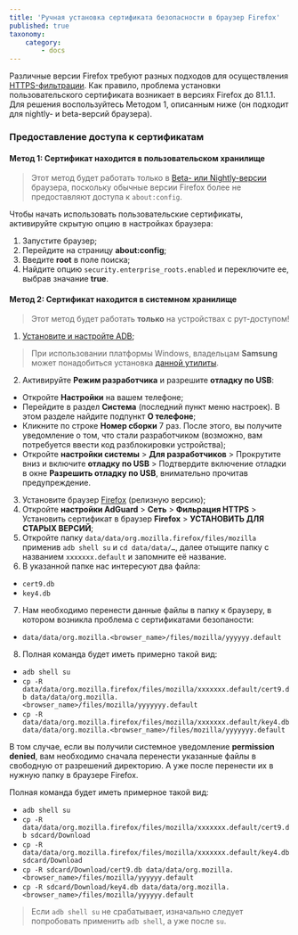 ```yaml
---
title: 'Ручная установка сертификата безопасности в браузер Firefox'
published: true
taxonomy:
    category:
        - docs
---
```


Различные версии Firefox требуют разных подходов для осуществления [HTTPS-фильтрации](https://kb.adguard.com/ru/general/https-filtering). Как правило, проблема установки пользовательского сертификата возникает в версиях Firefox до 81.1.1. Для решения воспользуйтесь Методом 1, описанным ниже (он подходит для nightly- и beta-версий браузера).

### Предоставление доступа к сертификатам

#### Метод 1: Сертификат находится в **пользовательском хранилище**

>Этот метод будет работать только в [Beta- или Nightly-версии](https://www.mozilla.org/firefox/channel/android/) браузера, поскольку обычные версии Firefox более не предоставляют доступа к `about:config`. 

Чтобы начать использовать пользовательские сертификаты, активируйте скрытую опцию в настройках браузера:

1. Запустите браузер;
2. Перейдите на страницу **about:config**;
3. Введите **root** в поле поиска;
4. Найдите опцию `security.enterprise_roots.enabled` и переключите ее, выбрав значание **true**.

#### Метод 2: Сертификат находится в **системном хранилище**

>Этот метод будет работать **только** на устройствах с рут-доступом!

1. [Установите и настройте ADB](https://www.xda-developers.com/install-adb-windows-macos-linux/);
> При использовании платформы Windows, владельцам **Samsung** может понадобиться установка [данной утилиты](https://developer.samsung.com/mobile/android-usb-driver.html).
2. Активируйте **Режим разработчика** и разрешите **отладку по USB**:
- Откройте **Настройки** на вашем телефоне;
- Перейдите в раздел **Система** (последний пункт меню настроек). В этом разделе найдите подпункт **О телефоне**;
- Кликните по строке **Номер сборки** 7 раз. После этого, вы получите уведомление о том, что стали разработчиком (возможно, вам потребуется ввести код разблокировки устройства);
- Откройте **настройки системы** > **Для разработчиков** > Прокрутите вниз и включите **отладку по USB** > Подтвердите включение отладки в окне **Разрешить отладку по USB**, внимательно прочитав предупреждение.
3. Установите браузер [Firefox](https://www.mozilla.org/en-US/firefox/releases/) (релизную версию);
4. Откройте **настройки AdGuard** > **Сеть** > **Фильрация HTTPS** > Установить сертификат в браузер **Firefox** > **УСТАНОВИТЬ ДЛЯ СТАРЫХ ВЕРСИЙ**;
5. Откройте папку `data/data/org.mozilla.firefox/files/mozilla` применив `adb shell su` и `cd data/data/…`, далее отыщите папку с названием `xxxxxxx.default` и запомните её название.
6. В указанной папке нас интересуют два файла:
- `cert9.db`
- `key4.db`
7. Нам необходимо перенести данные файлы в папку к браузеру, в котором возникла проблема с сертификатами безопаности: 
- `data/data/org.mozilla.<browser_name>/files/mozilla/yyyyyy.default`
8. Полная команда будет иметь примерно такой вид:
- `adb shell su`
- `cp -R data/data/org.mozilla.firefox/files/mozilla/xxxxxxx.default/cert9.db data/data/org.mozilla.<browser_name>/files/mozilla/yyyyyyy.default`
- `cp -R data/data/org.mozilla.firefox/files/mozilla/xxxxxxx.default/key4.db data/data/org.mozilla.<browser_name>/files/mozilla/yyyyyyy.default`

В том случае, если вы получили системное уведомление **permission denied**, вам необходимо сначала перенести указанные файлы в свободную от разрешений директорию. А уже после перенести их в нужную папку в браузере Firefox.

Полная команда будет иметь примерное такой вид:
- `adb shell su`
- `cp -R data/data/org.mozilla.firefox/files/mozilla/xxxxxxx.default/cert9.db sdcard/Download`
- `cp -R data/data/org.mozilla.firefox/files/mozilla/xxxxxxx.default/key4.db sdcard/Download`
- `cp -R sdcard/Download/cert9.db data/data/org.mozilla.<browser_name>/files/mozilla/yyyyyy.default` 
- `cp -R sdcard/Download/key4.db data/data/org.mozilla.<browser_name>/files/mozilla/yyyyyy.default`

> Если `adb shell su` не срабатывает, изначально следует попробовать применить `adb shell`, а уже после `su`.